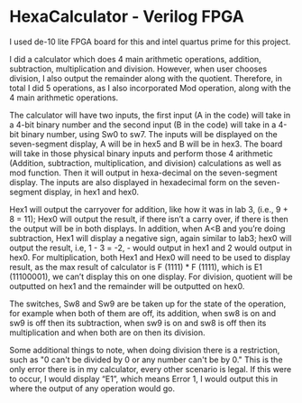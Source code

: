 # HexaCalculator - Verilog FPGA 

I used de-10 lite FPGA board for this and intel quartus prime for this project.

I did a calculator which does 4 main arithmetic operations, addition, subtraction, multiplication and division. However, when user chooses division, I also output the remainder along with the quotient. Therefore, in total I did 5 operations, as I also incorporated Mod operation, along with the 4 main arithmetic operations.

The calculator will have two inputs, the first input (A in the code) will take in a 4-bit binary number and the second input (B in the code) will take in a 4-bit binary number, using Sw0 to sw7. The inputs will be displayed on the seven-segment display, A will be in hex5 and B will be in hex3. The board will take in those physical binary inputs and perform those 4 arithmetic (Addition, subtraction, multiplication, and division) calculations as well as mod function. Then it will output in hexa-decimal on the seven-segment display. The inputs are also displayed in hexadecimal form on the seven-segment display, in hex1 and hex0.

Hex1 will output the carryover for addition, like how it was in lab 3, (i.e., 9 + 8 = 11); Hex0 will output the result, if there isn’t a carry over, if there is then the output will be in both displays. In addition, when A<B and you’re doing subtraction, Hex1 will display a negative sign, again similar to lab3; hex0 will output the result, i.e, 1 - 3 = -2, - would output in hex1 and 2 would output in hex0. For multiplication, both Hex1 and Hex0 will need to be used to display result, as the max result of calculator is F (1111) * F (1111), which is E1 (11100001), we can’t display this on one display. For division, quotient will be outputted on hex1 and the remainder will be outputted on hex0.

The switches, Sw8 and Sw9 are be taken up for the state of the operation, for example when both of them are off, its addition, when sw8 is on and sw9 is off then its subtraction, when sw9 is on and sw8 is off then its multiplication and when both are on then its division.

Some additional things to note, when doing division there is a restriction, such as "0 can't be divided by 0 or any number can't be by 0." This is the only error there is in my calculator, every other scenario is legal. If this were to occur, I would display “E1”, which means Error 1, I would output this in where the output of any operation would go.

